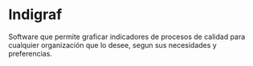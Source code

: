 # Indigraf
Software que permite graficar indicadores de procesos de calidad para cualquier organización que lo desee, segun sus necesidades y preferencias.
